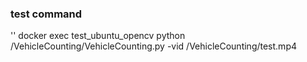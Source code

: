 ### test command

''
docker exec test_ubuntu_opencv python /VehicleCounting/VehicleCounting.py -vid /VehicleCounting/test.mp4

